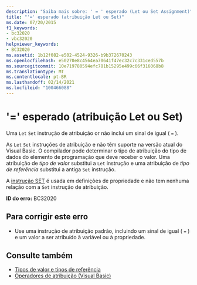 ```yaml
---
description: "Saiba mais sobre: ' = ' esperado (Let ou Set Assignment)"
title: "'=' esperado (atribuição Let ou Set)"
ms.date: 07/20/2015
f1_keywords:
- bc32020
- vbc32020
helpviewer_keywords:
- BC32020
ms.assetid: 1b12f082-e502-4524-9326-b9b372670243
ms.openlocfilehash: e50270e8c4564ea70641f47ec32c7c331ced557b
ms.sourcegitcommit: 10e719780594efc781b15295e499c66f316068b8
ms.translationtype: MT
ms.contentlocale: pt-BR
ms.lasthandoff: 02/14/2021
ms.locfileid: "100466088"
---
```

# <a name="-expected-let-or-set-assignment"></a>'=' esperado (atribuição Let ou Set)

Uma `Let` `Set` instrução de atribuição or não inclui um sinal de igual ( `=` ).  
  
 As `Let` `Set` instruções de atribuição e não têm suporte na versão atual do Visual Basic. O compilador pode determinar o tipo de atribuição do tipo de dados do elemento de programação que deve receber o valor. Uma atribuição de *tipo de valor* substitui a `Let` instrução e uma atribuição de *tipo de referência* substitui a antiga `Set` instrução.  
  
 A [instrução SET](../language-reference/statements/set-statement.md) é usada em definições de propriedade e não tem nenhuma relação com a `Set` instrução de atribuição.  
  
 **ID do erro:** BC32020  
  
## <a name="to-correct-this-error"></a>Para corrigir este erro  
  
- Use uma instrução de atribuição padrão, incluindo um sinal de igual ( `=` ) e um valor a ser atribuído à variável ou à propriedade.  
  
## <a name="see-also"></a>Consulte também

- [Tipos de valor e tipos de referência](../programming-guide/language-features/data-types/value-types-and-reference-types.md)
- [Operadores de atribuição (Visual Basic)](../language-reference/operators/assignment-operators.md)
